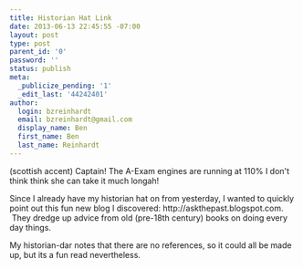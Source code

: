 ```yaml
---
title: Historian Hat Link
date: 2013-06-13 22:45:55 -07:00
layout: post
type: post
parent_id: '0'
password: ''
status: publish
meta:
  _publicize_pending: '1'
  _edit_last: '44242401'
author:
  login: bzreinhardt
  email: bzreinhardt@gmail.com
  display_name: Ben
  first_name: Ben
  last_name: Reinhardt
---
```


<p>(scottish accent) Captain! The A-Exam engines are running at 110% I don't think think she can take it much longah!</p>
<p>Since I already have my historian hat on from yesterday, I wanted to quickly point out this fun new blog I discovered: http://askthepast.blogspot.com.  They dredge up advice from old (pre-18th century) books on doing every day things.</p>
<p>My historian-dar notes that there are no references, so it could all be made up, but its a fun read nevertheless.</p>
